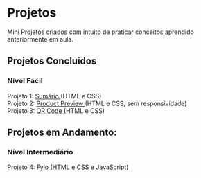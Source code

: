 # Projetos
Mini Projetos criados com intuito de praticar conceitos aprendido anteriormente em aula.

## Projetos Concluidos
### Nível Fácil
Projeto 1: <a href="https://7felipeleite.github.io/mini-projetos/summary/"> Sumário </a> (HTML e CSS) <br>
Projeto 2: <a href="https://7felipeleite.github.io/mini-projetos/product-preview/"> Product Preview </a> (HTML e CSS, sem responsividade) <br>
Projeto 3: <a href="https://7felipeleite.github.io/mini-projetos/qr-code/"> QR Code </a> (HTML e CSS) <br>

## Projetos em Andamento: 
### Nível Intermediário
Projeto 4: <a href="https://7felipeleite.github.io/mini-projetos/fylo/"> Fylo </a> (HTML e CSS e JavaScript) <br>
